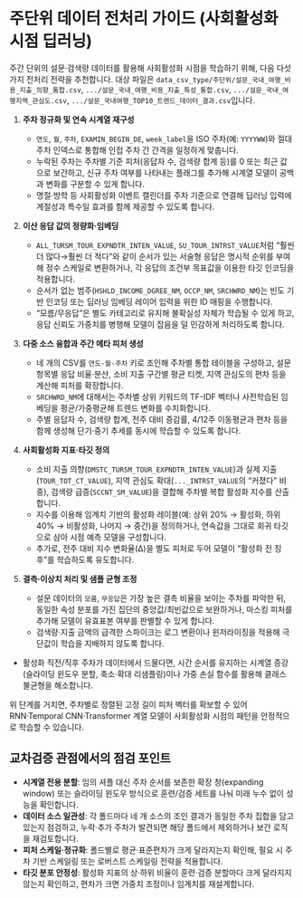 # 주단위 데이터 전처리 가이드 (사회활성화 시점 딥러닝)

주간 단위의 설문·검색량 데이터를 활용해 사회활성화 시점을 학습하기 위해, 다음 다섯 가지 전처리 전략을 추천합니다. 대상 파일은 `data_csv_type/주단위/설문_국내_여행_비용_지출_의향_통합.csv`, `.../설문_국내_여행_비용_지출_특성_통합.csv`, `.../설문_국내_여행지역_관심도.csv`, `.../설문_국내여행_TOP10_트랜드_데이터_결과.csv`입니다.

1. **주차 정규화 및 연속 시계열 재구성**
   - `연도`, `월`, `주차`, `EXAMIN_BEGIN_DE`, `week_label`을 ISO 주차(예: `YYYYWW`)와 절대 주차 인덱스로 통합해 인접 주차 간 간격을 일정하게 맞춥니다.
   - 누락된 주차는 주차별 기준 피처(응답자 수, 검색량 합계 등)를 0 또는 최근 값으로 보간하고, 신규 주차 여부를 나타내는 플래그를 추가해 시계열 모델이 공백과 변화를 구분할 수 있게 합니다.
   - 명절·방학 등 사회활성화 이벤트 캘린더를 주차 기준으로 연결해 딥러닝 입력에 계절성과 특수일 효과를 함께 제공할 수 있도록 합니다.

2. **이산 응답 값의 정량화·임베딩**
   - `ALL_TURSM_TOUR_EXPNDTR_INTEN_VALUE`, `SU_TOUR_INTRST_VALUE`처럼 “훨씬 더 많다→훨씬 더 적다”와 같이 순서가 있는 서술형 응답은 명시적 순위를 부여해 정수 스케일로 변환하거나, 각 응답의 조건부 목표값을 이용한 타깃 인코딩을 적용합니다.
   - 순서가 없는 범주(`HSHLD_INCOME_DGREE_NM`, `OCCP_NM`, `SRCHWRD_NM`)는 빈도 기반 인코딩 또는 딥러닝 임베딩 레이어 입력을 위한 ID 매핑을 수행합니다.
   - “모름/무응답”은 별도 카테고리로 유지해 불확실성 자체가 학습될 수 있게 하고, 응답 신뢰도 가중치를 병행해 모델이 잡음을 덜 민감하게 처리하도록 합니다.

3. **다중 소스 융합과 주간 메타 피처 생성**
   - 네 개의 CSV를 `연도-월-주차` 키로 조인해 주차별 통합 테이블을 구성하고, 설문 항목별 응답 비율·분산, 소비 지출 구간별 평균 티켓, 지역 관심도의 편차 등을 계산해 피처를 확장합니다.
   - `SRCHWRD_NM`에 대해서는 주차별 상위 키워드의 TF-IDF 벡터나 사전학습된 임베딩을 평균/가중평균해 트렌드 변화를 수치화합니다.
   - 주별 응답자 수, 검색량 합계, 전주 대비 증감률, 4/12주 이동평균과 편차 등을 함께 생성해 단기·중기 추세를 동시에 학습할 수 있도록 합니다.

4. **사회활성화 지표·타깃 정의**
   - 소비 지출 의향(`DMSTC_TURSM_TOUR_EXPNDTR_INTEN_VALUE`)과 실제 지출(`TOUR_TOT_CT_VALUE`), 지역 관심도 확대(`..._INTRST_VALUE`의 “커졌다” 비중), 검색량 급증(`SCCNT_SM_VALUE`)을 결합해 주차별 복합 활성화 지수를 산출합니다.
   - 지수를 이용해 임계치 기반의 활성화 레이블(예: 상위 20% → 활성화, 하위 40% → 비활성화, 나머지 → 중간)을 정의하거나, 연속값을 그대로 회귀 타깃으로 삼아 시점 예측 모델을 구성합니다.
   - 추가로, 전주 대비 지수 변화율(∆)을 별도 피처로 두어 모델이 “활성화 전 징후”를 학습하도록 유도합니다.

5. **결측·이상치 처리 및 샘플 균형 조정**
   - 설문 데이터의 `모름`, `무응답`은 가장 높은 결측 비율을 보이는 주차를 파악한 뒤, 동일한 속성 분포를 가진 집단의 중앙값/최빈값으로 보완하거나, 마스킹 피처를 추가해 모델이 유효표본 여부를 판별할 수 있게 합니다.
   - 검색량·지출 금액의 급격한 스파이크는 로그 변환이나 윈저라이징을 적용해 극단값이 학습을 지배하지 않도록 합니다.
  - 활성화 직전/직후 주차가 데이터에서 드물다면, 시간 순서를 유지하는 시계열 증강(슬라이딩 윈도우 분할, 축소·확대 리샘플링)이나 가중 손실 함수를 활용해 클래스 불균형을 해소합니다.

위 단계를 거치면, 주차별로 정렬된 고정 길이 피처 벡터를 확보할 수 있어 RNN·Temporal CNN·Transformer 계열 모델이 사회활성화 시점의 패턴을 안정적으로 학습할 수 있습니다.

## 교차검증 관점에서의 점검 포인트
- **시계열 전용 분할**: 임의 셔플 대신 주차 순서를 보존한 확장 창(expanding window) 또는 슬라이딩 윈도우 방식으로 훈련/검증 세트를 나눠 미래 누수 없이 성능을 확인합니다.
- **데이터 소스 일관성**: 각 폴드마다 네 개 소스의 조인 결과가 동일한 주차 집합을 담고 있는지 점검하고, 누락·추가 주차가 발견되면 해당 폴드에서 제외하거나 보간 로직을 재검토합니다.
- **피처 스케일·정규화**: 폴드별로 평균·표준편차가 크게 달라지는지 확인해, 필요 시 주차 기반 스케일링 또는 로버스트 스케일링 전략을 적용합니다.
- **타깃 분포 안정성**: 활성화 지표의 상·하위 비율이 훈련·검증 분할마다 크게 달라지지 않는지 확인하고, 편차가 크면 가중치 조정이나 임계치를 재설계합니다.
